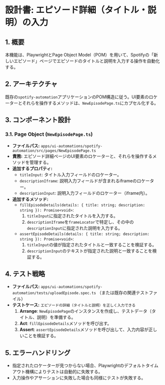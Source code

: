 # 設計書: エピソード詳細（タイトル・説明）の入力

## 1. 概要

本機能は、PlaywrightとPage Object Model（POM）を用いて、Spotifyの「新しいエピソード」ページでエピソードのタイトルと説明を入力する操作を自動化する。

## 2. アーキテクチャ

既存の`spotify-automation`アプリケーションのPOM構造に従う。UI要素のロケーターとそれらを操作するメソッドは、`NewEpisodePage.ts`にカプセル化する。

## 3. コンポーネント設計

### 3.1. Page Object (`NewEpisodePage.ts`)

- **ファイルパス:** `apps/ui-automations/spotify-automation/src/pages/NewEpisodePage.ts`
- **責務:** エピソード詳細ページのUI要素のロケーターと、それらを操作するメソッドを管理する。
- **追加するプロパティ:**
    - `titleInput`: タイトル入力フィールドのロケーター。
    - `descriptionIframe`: 説明入力フィールドが含まれるiframeのロケーター。
    - `descriptionInput`: 説明入力フィールドのロケーター（iframe内）。
- **追加するメソッド:**
    - `fillEpisodeDetails(details: { title: string; description: string }): Promise<void>`:
        1. `titleInput`に指定されたタイトルを入力する。
        2. `descriptionIframe`を`frameLocator`で特定し、その中の`descriptionInput`に指定された説明を入力する。
    - `assertEpisodeDetails(details: { title: string; description: string }): Promise<void>`:
        1. `titleInput`の値が指定されたタイトルと一致することを検証する。
        2. `descriptionInput`のテキストが指定された説明と一致することを検証する。

## 4. テスト戦略

- **ファイルパス:** `apps/ui-automations/spotify-automation/tests/uploadEpisode.spec.ts` （または既存の関連テストファイル）
- **テストケース:** `エピソードの詳細（タイトルと説明）を正しく入力できる`
    1. **Arrange**: `NewEpisodePage`のインスタンスを作成し、テストデータ（タイトル、説明）を準備する。
    2. **Act**: `fillEpisodeDetails`メソッドを呼び出す。
    3. **Assert**: `assertEpisodeDetails`メソッドを呼び出して、入力内容が正しいことを検証する。

## 5. エラーハンドリング

- 指定されたロケーターが見つからない場合、Playwrightのデフォルトタイムアウト機構によりテストは自動的に失敗する。
- 入力操作やアサーションに失敗した場合も同様にテストが失敗する。
